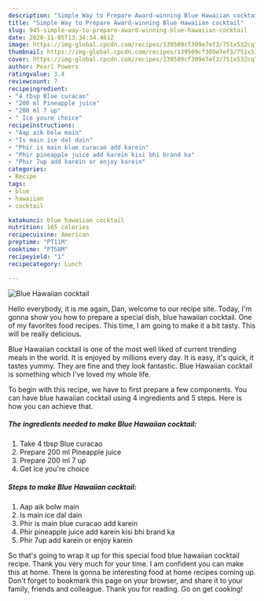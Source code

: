 ```yaml
---
description: "Simple Way to Prepare Award-winning Blue Hawaiian cocktail"
title: "Simple Way to Prepare Award-winning Blue Hawaiian cocktail"
slug: 945-simple-way-to-prepare-award-winning-blue-hawaiian-cocktail
date: 2020-11-05T13:34:34.461Z
image: https://img-global.cpcdn.com/recipes/139509cf309e7ef3/751x532cq70/blue-hawaiian-cocktail-recipe-main-photo.jpg
thumbnail: https://img-global.cpcdn.com/recipes/139509cf309e7ef3/751x532cq70/blue-hawaiian-cocktail-recipe-main-photo.jpg
cover: https://img-global.cpcdn.com/recipes/139509cf309e7ef3/751x532cq70/blue-hawaiian-cocktail-recipe-main-photo.jpg
author: Pearl Powers
ratingvalue: 3.4
reviewcount: 7
recipeingredient:
- "4 tbsp Blue curacao"
- "200 ml Pineapple juice"
- "200 ml 7 up"
- " Ice youre choice"
recipeinstructions:
- "Aap aik bolw main"
- "Is main ice dal dain"
- "Phir is main blue curacao add karein"
- "Phir pineapple juice add karein kisi bhi brand ka"
- "Phir 7up add karein or enjoy karein"
categories:
- Recipe
tags:
- blue
- hawaiian
- cocktail

katakunci: blue hawaiian cocktail 
nutrition: 165 calories
recipecuisine: American
preptime: "PT11M"
cooktime: "PT58M"
recipeyield: "1"
recipecategory: Lunch

---
```



![Blue Hawaiian cocktail](https://img-global.cpcdn.com/recipes/139509cf309e7ef3/751x532cq70/blue-hawaiian-cocktail-recipe-main-photo.jpg)

Hello everybody, it is me again, Dan, welcome to our recipe site. Today, I'm gonna show you how to prepare a special dish, blue hawaiian cocktail. One of my favorites food recipes. This time, I am going to make it a bit tasty. This will be really delicious.



Blue Hawaiian cocktail is one of the most well liked of current trending meals in the world. It is enjoyed by millions every day. It is easy, it's quick, it tastes yummy. They are fine and they look fantastic. Blue Hawaiian cocktail is something which I've loved my whole life.


To begin with this recipe, we have to first prepare a few components. You can have blue hawaiian cocktail using 4 ingredients and 5 steps. Here is how you can achieve that.

<!--inarticleads1-->

##### The ingredients needed to make Blue Hawaiian cocktail:

1. Take 4 tbsp Blue curacao
1. Prepare 200 ml Pineapple juice
1. Prepare 200 ml 7 up
1. Get  Ice you&#39;re choice




<!--inarticleads2-->

##### Steps to make Blue Hawaiian cocktail:

1. Aap aik bolw main
1. Is main ice dal dain
1. Phir is main blue curacao add karein
1. Phir pineapple juice add karein kisi bhi brand ka
1. Phir 7up add karein or enjoy karein




So that's going to wrap it up for this special food blue hawaiian cocktail recipe. Thank you very much for your time. I am confident you can make this at home. There is gonna be interesting food at home recipes coming up. Don't forget to bookmark this page on your browser, and share it to your family, friends and colleague. Thank you for reading. Go on get cooking!
